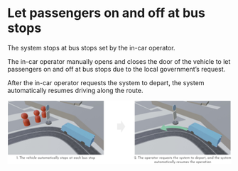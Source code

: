 # Let passengers on and off at bus stops

The system stops at bus stops set by the in-car operator.

The in-car operator manually opens and closes the door of the vehicle to let passengers on and off at bus stops due to the local government’s request.

After the in-car operator requests the system to depart, the system automatically resumes driving along the route.

![Let passengers on and off at bus stops](./images/let-passengers-on-and-off-at-bus-stops.jpg)
